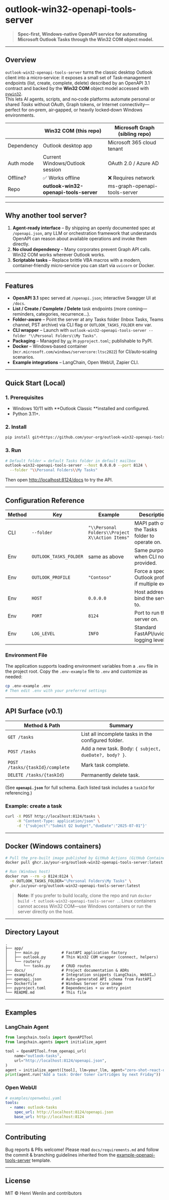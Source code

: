 # outlook-win32-openapi-tools-server

> **Spec‑first, Windows‑native OpenAPI service for automating Microsoft Outlook Tasks through the Win32 COM object model.**

---

## Overview

`outlook-win32-openapi-tools-server` turns the classic desktop Outlook client into a micro‑service: it exposes a small set of Task‑management endpoints (list, create, complete, delete) described by an OpenAPI 3.1 contract and backed by the **Win32 COM** object model accessed with [`pywin32`](https://pypi.org/project/pywin32/).\
This lets AI agents, scripts, and no‑code platforms automate personal or shared *Tasks* without OAuth, Graph tokens, or Internet connectivity—perfect for on‑prem, air‑gapped, or heavily locked‑down Windows environments.

|            | Win32 COM (this repo)                  | Microsoft Graph (sibling repo) |
| ---------- | -------------------------------------- | ------------------------------ |
| Dependency | Outlook desktop app                    | Microsoft 365 cloud tenant     |
| Auth mode  | Current Windows/Outlook session        | OAuth 2.0 / Azure AD           |
| Offline?   | ✅ Works offline                        | ❌ Requires network             |
| Repo       | **outlook-win32-openapi-tools-server** | ms-graph-openapi-tools-server  |

---

## Why another tool server?

1. **Agent‑ready interface** – By shipping an openly documented spec at `/openapi.json`, any LLM or orchestration framework that understands OpenAPI can reason about available operations and invoke them directly.
2. **No cloud dependency** – Many corporates prevent Graph API calls. Win32 COM works wherever Outlook works.
3. **Scriptable tasks** – Replace brittle VBA macros with a modern, container‑friendly micro‑service you can start via `uvicorn` or Docker.

---

## Features

- **OpenAPI 3.1** spec served at `/openapi.json`; interactive Swagger UI at `/docs`.
- **List / Create / Complete / Delete** task endpoints (more coming—reminders, categories, recurrence…).
- **Folder‑aware** – Point the server at any Tasks folder (Inbox Tasks, Teams channel, PST archive) via CLI flag or `OUTLOOK_TASKS_FOLDER` env var.
- **CLI wrapper** – Launch with `outlook-win32-openapi-tools-server --folder "\\Personal Folders\\My Tasks"`.
- **Packaging** – Managed by [`uv`](https://github.com/astral-sh/uv) in `pyproject.toml`; publishable to PyPI.
- **Docker** – Windows‑based container (`mcr.microsoft.com/windows/servercore:ltsc2022`) for CI/auto‑scaling scenarios.
- **Example integrations** – LangChain, Open WebUI, Zapier CLI.

---

## Quick Start (Local)

### 1. Prerequisites

- Windows 10/11 with \*\*Outlook Classic \*\*installed and configured.
- Python 3.11+.

### 2. Install

```bash
pip install git+https://github.com/your-org/outlook-win32-openapi-tools-server.git
```

### 3. Run

```bash
# Default folder = default Tasks folder in default mailbox
outlook-win32-openapi-tools-server --host 0.0.0.0 --port 8124 \
  --folder "\\Personal Folders\\My Tasks"
```

Then open [http://localhost:8124/docs](http://localhost:8124/docs) to try the API.

---

## Configuration Reference

| Method | Key                    | Example                                         | Description                                         |
| ------ | ---------------------- | ----------------------------------------------- | --------------------------------------------------- |
| CLI    | `--folder`             | `"\\Personal Folders\\Project X\\Action Items"` | MAPI path of the Tasks folder to operate on.        |
| Env    | `OUTLOOK_TASKS_FOLDER` | same as above                                   | Same purpose when CLI not provided.                 |
| Env    | `OUTLOOK_PROFILE`      | `"Contoso"`                                     | Force a specific Outlook profile if multiple exist. |
| Env    | `HOST`                 | `0.0.0.0`                                       | Host address to bind the server to.                 |
| Env    | `PORT`                 | `8124`                                          | Port to run the server on.                          |
| Env    | `LOG_LEVEL`            | `INFO`                                          | Standard FastAPI/uvicorn logging level.             |

### Environment File

The application supports loading environment variables from a `.env` file in the project root. Copy the `.env-example` file to `.env` and customize as needed:

```bash
cp .env-example .env
# Then edit .env with your preferred settings
```

---

## API Surface (v0.1)

| Method & Path                    | Summary                                               |
| -------------------------------- | ----------------------------------------------------- |
| `GET /tasks`                     | List all incomplete tasks in the configured folder.   |
| `POST /tasks`                    | Add a new task. Body: `{ subject, dueDate?, body? }`. |
| `POST /tasks/{taskId}/complete` | Mark task complete.                                   |
| `DELETE /tasks/{taskId}`        | Permanently delete task.                              |

(See **`openapi.json`** for full schema. Each listed task includes a `taskId` for referencing.)

### Example: create a task

```bash
curl -X POST http://localhost:8124/tasks \
     -H "Content-Type: application/json" \
     -d '{"subject":"Submit Q2 budget","dueDate":"2025-07-01"}'
```

---

## Docker (Windows containers)

```bash
# Pull the pre‑built image published by GitHub Actions (GitHub Container Registry)
docker pull ghcr.io/your-org/outlook-win32-openapi-tools-server:latest

# Run (Windows host)
docker run --rm -p 8124:8124 \
  -e OUTLOOK_TASKS_FOLDER="\Personal Folders\My Tasks" \
  ghcr.io/your-org/outlook-win32-openapi-tools-server:latest
```

> **Note:** If you prefer to build locally, clone the repo and run `docker build -t outlook-win32-openapi-tools-server .`. Linux containers cannot access Win32 COM—use Windows containers or run the server directly on the host.

---

## Directory Layout

```
.
├── app/
│   ├── main.py          # FastAPI application factory
│   ├── outlook.py       # Thin Win32 COM wrapper (connect, helpers)
│   └── routers/
│       └── tasks.py     # CRUD routes
├── docs/                # Project documentation & ADRs
├── examples/            # Integration snippets (LangChain, WebUI…)
├── openapi.json         # Auto‑generated API schema from FastAPI
├── Dockerfile           # Windows Server Core image
├── pyproject.toml       # Dependencies + uv entry point
└── README.md            # This file
```

---

## Examples

### LangChain Agent

```python
from langchain.tools import OpenAPITool
from langchain.agents import initialize_agent

tool = OpenAPITool.from_openapi_url(
    name="outlook-tasks",
    url="http://localhost:8124/openapi.json",
)
agent = initialize_agent([tool], llm=your_llm, agent="zero-shot-react-description")
print(agent.run("Add a task: Order toner cartridges by next Friday"))
```

### Open WebUI

```yaml
# examples/openwebui.yaml
tools:
  - name: outlook-tasks
    spec_url: http://localhost:8124/openapi.json
    base_url: http://localhost:8124
```

---

## Contributing

Bug reports & PRs welcome! Please read `docs/requirements.md` and follow the commit & branching guidelines inherited from the [example-openapi-tools-server](https://github.com/Wenlin-AI/example-openapi-tools-server/) template.

---

## License

MIT © Henri Wenlin and contributors

